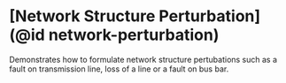 # [Network Structure Perturbation](@id network-perturbation)

Demonstrates how to formulate network structure pertubations such as a fault on transmission line, loss of a line or a fault on bus bar.


